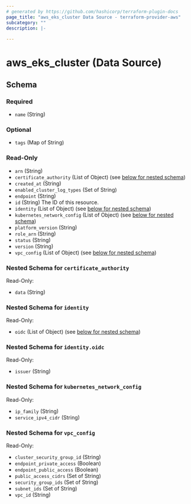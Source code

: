 ```yaml
---
# generated by https://github.com/hashicorp/terraform-plugin-docs
page_title: "aws_eks_cluster Data Source - terraform-provider-aws"
subcategory: ""
description: |-
  
---
```


# aws_eks_cluster (Data Source)





<!-- schema generated by tfplugindocs -->
## Schema

### Required

- `name` (String)

### Optional

- `tags` (Map of String)

### Read-Only

- `arn` (String)
- `certificate_authority` (List of Object) (see [below for nested schema](#nestedatt--certificate_authority))
- `created_at` (String)
- `enabled_cluster_log_types` (Set of String)
- `endpoint` (String)
- `id` (String) The ID of this resource.
- `identity` (List of Object) (see [below for nested schema](#nestedatt--identity))
- `kubernetes_network_config` (List of Object) (see [below for nested schema](#nestedatt--kubernetes_network_config))
- `platform_version` (String)
- `role_arn` (String)
- `status` (String)
- `version` (String)
- `vpc_config` (List of Object) (see [below for nested schema](#nestedatt--vpc_config))

<a id="nestedatt--certificate_authority"></a>
### Nested Schema for `certificate_authority`

Read-Only:

- `data` (String)


<a id="nestedatt--identity"></a>
### Nested Schema for `identity`

Read-Only:

- `oidc` (List of Object) (see [below for nested schema](#nestedobjatt--identity--oidc))

<a id="nestedobjatt--identity--oidc"></a>
### Nested Schema for `identity.oidc`

Read-Only:

- `issuer` (String)



<a id="nestedatt--kubernetes_network_config"></a>
### Nested Schema for `kubernetes_network_config`

Read-Only:

- `ip_family` (String)
- `service_ipv4_cidr` (String)


<a id="nestedatt--vpc_config"></a>
### Nested Schema for `vpc_config`

Read-Only:

- `cluster_security_group_id` (String)
- `endpoint_private_access` (Boolean)
- `endpoint_public_access` (Boolean)
- `public_access_cidrs` (Set of String)
- `security_group_ids` (Set of String)
- `subnet_ids` (Set of String)
- `vpc_id` (String)
